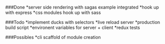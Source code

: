 ###Done
    *server side rendering with sagas example integrated
    *hook up with express
    *css modules hook up with sass

###Todo
    *implement ducks with selectors
    *live reload server
    *production build script
    *environent variables for server + client
    *redux tests

###Possibles
    *cli scaffold of module creation
